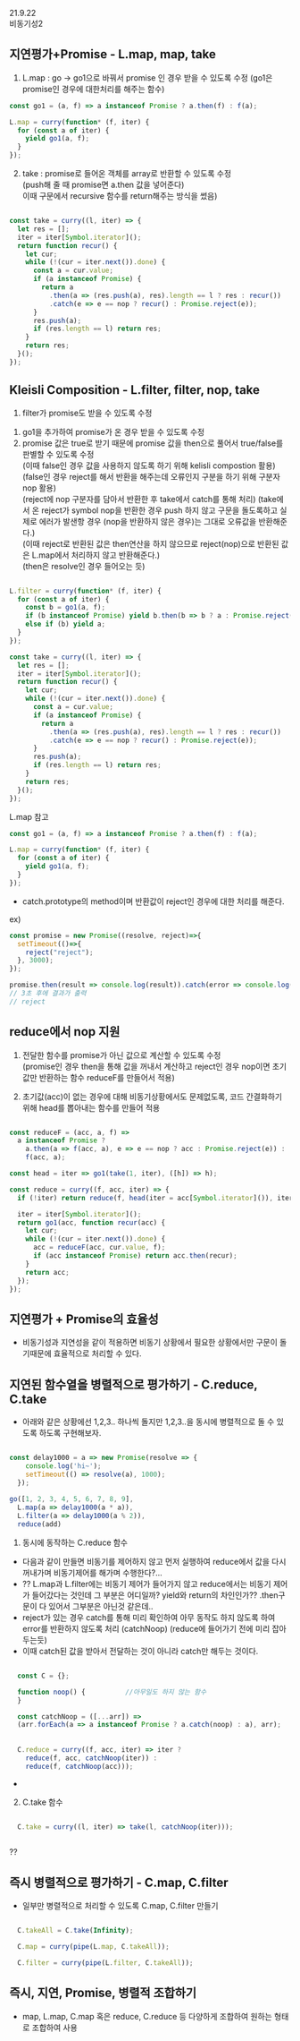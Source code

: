 


21.9.22  
비동기성2  
## 지연평가+Promise - L.map, map, take   
1. L.map : go -> go1으로 바꿔서 promise 인 경우 받을 수 있도록 수정 (go1은 promise인 경우에 대한처리를 해주는 함수)   

```javascript  
const go1 = (a, f) => a instanceof Promise ? a.then(f) : f(a);  

L.map = curry(function* (f, iter) {
  for (const a of iter) {
    yield go1(a, f);
  }
});

```  

2. take : promise로 들어온 객체를 array로 반환할 수 있도록 수정   
(push해 줄 때 promise면 a.then 값을 넣어준다)  
이때 구문에서 recursive 함수를 return해주는 방식을 썼음)  

```javascript  

const take = curry((l, iter) => {
  let res = [];
  iter = iter[Symbol.iterator]();
  return function recur() {
    let cur;
    while (!(cur = iter.next()).done) {
      const a = cur.value;
      if (a instanceof Promise) {
        return a
          .then(a => (res.push(a), res).length == l ? res : recur())
          .catch(e => e == nop ? recur() : Promise.reject(e));
      }
      res.push(a);
      if (res.length == l) return res;
    }
    return res;
  }();
});

```  

## Kleisli Composition - L.filter, filter, nop, take  
1. filter가 promise도 받을 수 있도록 수정  
1) go1을 추가하여 promise가 온 경우 받을 수 있도록 수정  
2) promise 값은 true로 받기 때문에 promise 값을 then으로 풀어서 true/false를 판별할 수 있도록 수정  
  (이때 false인 경우 값을 사용하지 않도록 하기 위해 kelisli compostion 활용)  
  (false인 경우 reject를 해서 반환을 해주는데 오류인지 구분을 하기 위해 구분자 nop 활용)  
  (reject에 nop 구분자를 담아서 반환한 후 take에서 catch를 통해 처리)
  (take에서 온 reject가 symbol nop을 반환한 경우 push 하지 않고 구문을 돌도록하고 실제로 에러가 발샌항 경우 (nop을 반환하지 않은 경우)는 그대로 오류값을 반환해준다.)  
  (이때 reject로 반환된 값은 then연산을 하지 않으므로 reject(nop)으로 반환된 값은 L.map에서 처리하지 않고 반환해준다.)  
  (then은 resolve인 경우 들어오는 듯)  

```javascript  

L.filter = curry(function* (f, iter) {
  for (const a of iter) {
    const b = go1(a, f);
    if (b instanceof Promise) yield b.then(b => b ? a : Promise.reject(nop));
    else if (b) yield a;
  }
});

const take = curry((l, iter) => {
  let res = [];
  iter = iter[Symbol.iterator]();
  return function recur() {
    let cur;
    while (!(cur = iter.next()).done) {
      const a = cur.value;
      if (a instanceof Promise) {
        return a
          .then(a => (res.push(a), res).length == l ? res : recur())
          .catch(e => e == nop ? recur() : Promise.reject(e));
      }
      res.push(a);
      if (res.length == l) return res;
    }
    return res;
  }();
});


```  


L.map 참고  
```javascript  
const go1 = (a, f) => a instanceof Promise ? a.then(f) : f(a);

L.map = curry(function* (f, iter) {
  for (const a of iter) {
    yield go1(a, f);
  }
});

```  

* catch.prototype의 method이며 반환값이 reject인 경우에 대한 처리를 해준다.  

ex)  
```javascript  
const promise = new Promise((resolve, reject)=>{
  setTimeout(()=>{
    reject("reject");
  }, 3000);
});

promise.then(result => console.log(result)).catch(error => console.log(error));
// 3초 후에 결과가 출력
// reject

```  


## reduce에서 nop 지원   
1) 전달한 함수를 promise가 아닌 값으로 계산할 수 있도록 수정  
(promise인 경우 then을 통해 값을 꺼내서 계산하고 reject인 경우 nop이면 초기값만 반환하는 함수 reduceF를 만들어서 적용)  
  
2) 초기값(acc)이 없는 경우에 대해 비동기상황에서도 문제없도록, 코드 간결화하기 위해 head를 뽑아내는 함수를 만들어 적용   

```javascript  

const reduceF = (acc, a, f) =>
  a instanceof Promise ?
    a.then(a => f(acc, a), e => e == nop ? acc : Promise.reject(e)) :
    f(acc, a);

const head = iter => go1(take(1, iter), ([h]) => h);

const reduce = curry((f, acc, iter) => {
  if (!iter) return reduce(f, head(iter = acc[Symbol.iterator]()), iter);

  iter = iter[Symbol.iterator]();
  return go1(acc, function recur(acc) {
    let cur;
    while (!(cur = iter.next()).done) {
      acc = reduceF(acc, cur.value, f);
      if (acc instanceof Promise) return acc.then(recur);
    }
    return acc;
  });
});

```  

## 지연평가 + Promise의 효율성  
  
* 비동기성과 지연성을 같이 적용하면 비동기 상황에서 필요한 상황에서만 구문이 돌기때문에 효율적으로 처리할 수 있다.  


## 지연된 함수열을 병렬적으로 평가하기 - C.reduce, C.take  
  
* 아래와 같은 상황에선 1,2,3.. 하나씩 돌지만 1,2,3..을 동시에 병렬적으로 돌 수 있도록 하도록 구현해보자.  

```javascript  

const delay1000 = a => new Promise(resolve => {
    console.log('hi~');
    setTimeout(() => resolve(a), 1000);
  });
  
go([1, 2, 3, 4, 5, 6, 7, 8, 9],
  L.map(a => delay1000(a * a)),
  L.filter(a => delay1000(a % 2)),
  reduce(add)

```  

1. 동시에 동작하는 C.reduce 함수    

* 다음과 같이 만들면 비동기를 제어하지 않고 먼저 실행하여 reduce에서 값을 다시 꺼내가며 비동기제어를 해가며 수행한다?...    
* ?? L.map과 L.filter에는 비동기 제어가 들어가지 않고 reduce에서는 비동기 제어가 들어갔다는 것인데 그 부분은 어디일까? yield와 return의 차인인가?? .then구문이 다 있어서 그부분은 아닌것 같은데..   
* reject가 있는 경우 catch를 통해 미리 확인하여 아무 동작도 하지 않도록 하여 error를 반환하지 않도록 처리 (catchNoop)
(reduce에 들어가기 전에 미리 잡아두는듯)  
* 이때 catch된 값을 받아서 전달하는 것이 아니라 catch만 해두는 것이다.  


```javascript  

  const C = {};

  function noop() {          //아무일도 하지 않는 함수
  }

  const catchNoop = ([...arr]) =>
  (arr.forEach(a => a instanceof Promise ? a.catch(noop) : a), arr);
    
    
  C.reduce = curry((f, acc, iter) => iter ?
    reduce(f, acc, catchNoop(iter)) :
    reduce(f, catchNoop(acc))); 

```  

* 

2. C.take 함수  
  
```javascript  

  C.take = curry((l, iter) => take(l, catchNoop(iter)));
  
```  

?? 

## 즉시 병렬적으로 평가하기 - C.map, C.filter  
  
* 일부만 병렬적으로 처리할 수 있도록 C.map, C.filter 만들기  

```javascript  

  C.takeAll = C.take(Infinity);

  C.map = curry(pipe(L.map, C.takeAll));

  C.filter = curry(pipe(L.filter, C.takeAll));

```  

## 즉시, 지연, Promise, 병렬적 조합하기  
  
* map, L.map, C.map 혹은 reduce, C.reduce 등 다양하게 조합하여 원하는 형태로 조합하여 사용  

##  


